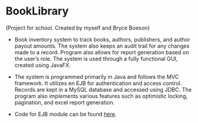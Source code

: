 # BookLibrary
(Project for school. Created by myself and Bryce Boeson)

- Book inventory system to track books, authors, publishers, and author payout amounts. The system also keeps an audit trail for any changes made to a record. Program also allows for report generation based on the user’s role. The system is used through a fully functional GUI, created using JavaFX.
- The system is programmed primarily in Java and follows the MVC framework. It utilizes en EJB for authentication and access control. Records are kept in a MySQL database and accessed using JDBC. The program also implements various features such as optimistic locking, pagination, and excel report generation.

- Code for EJB module can be found [here](https://github.com/bmburkhardt/BookLibrary-EJB_Module-).
